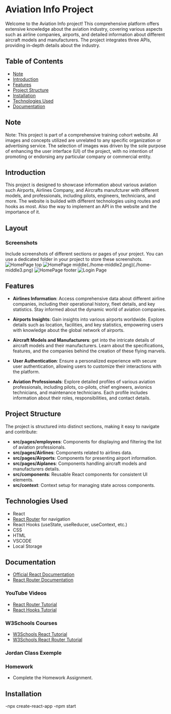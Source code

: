 # Aviation Info Project

Welcome to the Aviation Info project! This comprehensive platform offers extensive knowledge about the aviation industry, covering various aspects such as airline companies, airports, and detailed information about different aircraft models and manufacturers. The project integrates three APIs, providing in-depth details about the industry.

## Table of Contents


- [Note](#Note)
- [Introduction](#introduction)
- [Features](#features)
- [Project Structure](#project-structure)
- [Installation](#installation)
- [Technologies Used](#technologies-used)
- [Documentation](#documentation)


## Note
Note: This project is part of a comprehensive training cohort website. All images and concepts utilized are unrelated to any specific organization or advertising service. The selection of images was driven by the sole purpose of enhancing the user interface (UI) of the project, with no intention of promoting or endorsing any particular company 
or commercial entity.



## Introduction

This project is designed to showcase information about various aviation such Airports, Airlines Company, and Aircrafts manufcturer with different models, and  professionals, including pilots, engineers, technicians, and more. The website is builded with different technologies using routes and hooks as most. Also the way to implement an API in the website and the importance of it. 



## Layout
### Screenshots
Include screenshots of different sections or pages of your project. You can use a dedicated folder in your project to store these screenshots.
![HomePage top](./home-pagetop.png)
![HomePage middle](./home-middle1.png)(./home-middle2.png)(./home-middle3.png)
![HomePage footer](./footerScreenShot.png)
![Login Page](./LoginScreen.png)


## Features

- **Airlines Information**: Access comprehensive data about different airline companies, including their operational history, fleet details, and key statistics. Stay informed about the dynamic world of aviation companies.

- **Airports Insights**: Gain insights into various airports worldwide. Explore details such as location, facilities, and key statistics, empowering users with knowledge about the global network of airports.

- **Aircraft Models and Manufacturers**: get into the intricate details of aircraft models and their manufacturers. Learn about the specifications, features, and the companies behind the creation of these flying marvels.

- **User Authentication**: Ensure a personalized experience with secure user authentication, allowing users to customize their interactions with the platform.


- **Aviation Professionals**: Explore detailed profiles of various aviation professionals, including pilots, co-pilots, chief engineers, avionics technicians, and maintenance technicians. Each profile includes information about their roles, responsibilities, and contact details.

## Project Structure

The project is structured into distinct sections, making it easy to navigate and contribute:

- **src/pages/employees**: Components for displaying and filtering the list of aviation professionals.
- **src/pages/Airlines**: Components related to airlines data.
- **src/pages/Airports**: Components for presenting airport information.
- **src/pages/Aiplanes**: Components handling aircraft models and manufacturers details.
- **src/components**: Reusable React components for consistent UI elements.
- **src/context**: Context setup for managing state across components.

## Technologies Used
- React
- [React Router](https://reactrouter.com/) for navigation
- React Hooks (useState, useReducer, useContext, etc.)
- CSS
- HTML
- VSCODE
- Local Storage

## Documentation
- [Official React Documentation](https://reactjs.org/docs/getting-started.html)
- [React Router Documentation](https://reactrouter.com/web/guides/quick-start)

### YouTube Videos
- [React Router Tutorial](https://www.youtube.com/watch?v=Ul3y1LXxzdU)
- [React Hooks Tutorial](https://www.youtube.com/watch?v=LlvBzyy-558)

### W3Schools Courses
- [W3Schools React Tutorial](https://www.w3schools.com/)
- [W3Schools React Router Tutorial](https://www.w3schools.com/react/default.asp)

### Jordan Class Exemple

### Homework
- Complete the Homework Assignment.

## Installation
-npx create-react-app
-npm start 